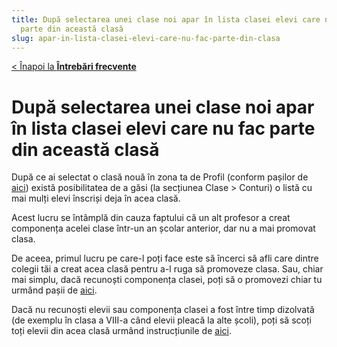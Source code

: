 ```yaml
---
title: După selectarea unei clase noi apar în lista clasei elevi care nu fac
  parte din această clasă
slug: apar-in-lista-clasei-elevi-care-nu-fac-parte-din-clasa
---
```


[< Înapoi la **Întrebări frecvente**](/intrebari-frecvente/)

# După selectarea unei clase noi apar în lista clasei elevi care nu fac parte din această clasă

După ce ai selectat o clasă nouă în zona ta de Profil (conform pașilor de [aici](/intrebari-frecvente/cum-modific-structura-claselor-mele/)) există posibilitatea de a găsi  (la secțiunea Clase > Conturi) o listă cu mai mulți elevi înscriși deja în acea clasă.

Acest lucru se întâmplă din cauza faptului că un alt profesor a creat componența acelei clase într-un an școlar anterior, dar nu a mai promovat clasa.

De aceea, primul lucru pe care-l poți face este să încerci să afli care dintre colegii tăi a creat acea clasă pentru a-l ruga să promoveze clasa. Sau, chiar mai simplu, dacă recunoști componența clasei, poți să o promovezi chiar tu urmând pașii de [aici](/intrebari-frecvente/cum-promovez-o-clasa-sau-modific-litera-si-anul-clasei/).

Dacă nu recunoști elevii sau componența clasei a fost între timp dizolvată (de exemplu în clasa a VIII-a când elevii pleacă la alte școli), poți să scoți toți elevii din acea clasă urmând instrucțiunile de [aici](/intrebari-frecvente/cum-pot-scoate-contul-unui-elev-din-clasa-mea/).